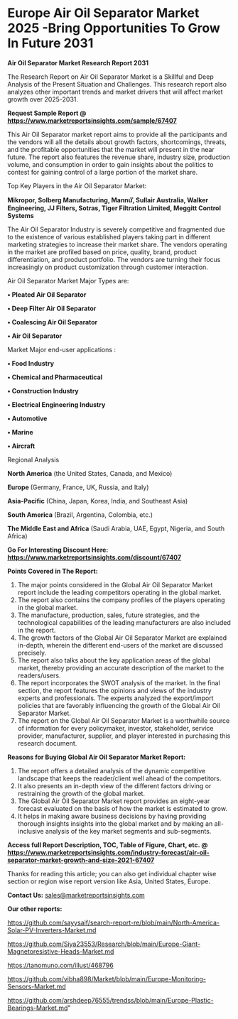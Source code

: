 # Europe Air Oil Separator Market 2025 -Bring Opportunities To Grow In Future 2031

<strong>Air Oil Separator Market Research Report 2031</strong>

The Research Report on Air Oil Separator Market is a Skillful and Deep Analysis of the Present Situation and Challenges. This research report also analyzes other important trends and market drivers that will affect market growth over 2025-2031.

<strong>Request Sample Report @ <a href=https://www.marketreportsinsights.com/sample/67407>https://www.marketreportsinsights.com/sample/67407</a></strong>

This Air Oil Separator market report aims to provide all the participants and the vendors will all the details about growth factors, shortcomings, threats, and the profitable opportunities that the market will present in the near future. The report also features the revenue share, industry size, production volume, and consumption in order to gain insights about the politics to contest for gaining control of a large portion of the market share.

Top Key Players in the Air Oil Separator Market:

<strong>Mikropor, Solberg Manufacturing, Mannứꙺ, Sullair Australia, Walker Engineering, JJ Filters, Sotras, Tiger Filtration Limited, Meggitt Control Systems</strong>

The Air Oil Separator Industry is severely competitive and fragmented due to the existence of various established players taking part in different marketing strategies to increase their market share. The vendors operating in the market are profiled based on price, quality, brand, product differentiation, and product portfolio. The vendors are turning their focus increasingly on product customization through customer interaction.

Air Oil Separator Market Major Types are:

<strong>• Pleated Air Oil Separator

• Deep Filter Air Oil Separator

• Coalescing Air Oil Separator

• Air Oil Separator</strong>

Market Major end-user applications :

<strong>• Food Industry

• Chemical and Pharmaceutical

• Construction Industry

• Electrical Engineering Industry

• Automotive

• Marine

• Aircraft</strong>

Regional Analysis

</u><strong><b>North America</b></strong> (the United States, Canada, and Mexico)

<strong><b>Europe </b></strong>(Germany, France, UK, Russia, and Italy)

<strong><b>Asia-Pacific</b></strong> (China, Japan, Korea, India, and Southeast Asia)

<strong><b>South America</b></strong> (Brazil, Argentina, Colombia, etc.)

<strong><b>The Middle East and Africa</b></strong> (Saudi Arabia, UAE, Egypt, Nigeria, and South Africa)

<strong>Go For Interesting Discount Here: <a href=https://www.marketreportsinsights.com/discount/67407>https://www.marketreportsinsights.com/discount/67407</a></strong>

<strong>Points Covered in The Report:</strong>
<ol>
  <li>The major points considered in the Global Air Oil Separator Market report include the leading competitors operating in the global market.</li>
  <li>The report also contains the company profiles of the players operating in the global market.</li>
  <li>The manufacture, production, sales, future strategies, and the technological capabilities of the leading manufacturers are also included in the report.</li>
  <li>The growth factors of the Global Air Oil Separator Market are explained in-depth, wherein the different end-users of the market are discussed precisely.</li>
  <li>The report also talks about the key application areas of the global market, thereby providing an accurate description of the market to the readers/users.</li>
  <li>The report incorporates the SWOT analysis of the market. In the final section, the report features the opinions and views of the industry experts and professionals. The experts analyzed the export/import policies that are favorably influencing the growth of the Global Air Oil Separator Market.</li>
  <li>The report on the Global Air Oil Separator Market is a worthwhile source of information for every policymaker, investor, stakeholder, service provider, manufacturer, supplier, and player interested in purchasing this research document.</li>
</ol>
<strong>Reasons for Buying Global Air Oil Separator Market Report:</strong>

<ol>
  <li>The report offers a detailed analysis of the dynamic competitive landscape that keeps the reader/client well ahead of the competitors.</li>
  <li>It also presents an in-depth view of the different factors driving or restraining the growth of the global market.</li>
  <li>The Global Air Oil Separator Market report provides an eight-year forecast evaluated on the basis of how the market is estimated to grow.</li>
  <li>It helps in making aware business decisions by having providing thorough insights insights into the global market and by making an all-inclusive analysis of the key market segments and sub-segments.</li>
</ol>
<strong>Access full Report Description, TOC, Table of Figure, Chart, etc. @ <a href=https://www.marketreportsinsights.com/industry-forecast/air-oil-separator-market-growth-and-size-2021-67407>https://www.marketreportsinsights.com/industry-forecast/air-oil-separator-market-growth-and-size-2021-67407</a></strong>


Thanks for reading this article; you can also get individual chapter wise section or region wise report version like Asia, United States, Europe.

<strong>Contact Us:</strong>
sales@marketreportsinsights.com

<strong>Our other reports:</strong>

<a href=https://github.com/sayysaif/search-report-re/blob/main/North-America-Solar-PV-Inverters-Market.md>https://github.com/sayysaif/search-report-re/blob/main/North-America-Solar-PV-Inverters-Market.md</a>

<a href=https://github.com/Siya23553/Research/blob/main/Europe-Giant-Magnetoresistive-Heads-Market.md>https://github.com/Siya23553/Research/blob/main/Europe-Giant-Magnetoresistive-Heads-Market.md</a>

<a href=https://tanomuno.com/illust/468796>https://tanomuno.com/illust/468796</a>

<a href=https://github.com/vibha898/Market/blob/main/Europe-Monitoring-Sensors-Market.md>https://github.com/vibha898/Market/blob/main/Europe-Monitoring-Sensors-Market.md</a>

<a href=https://github.com/arshdeep76555/trendss/blob/main/Europe-Plastic-Bearings-Market.md>https://github.com/arshdeep76555/trendss/blob/main/Europe-Plastic-Bearings-Market.md</a>"
